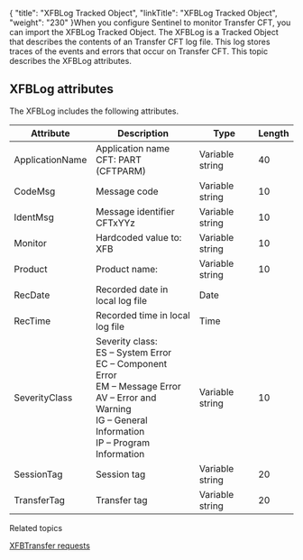 {
    "title": "XFBLog Tracked Object",
    "linkTitle": "XFBLog Tracked Object",
    "weight": "230"
}When you configure Sentinel to monitor Transfer CFT, you can import
the XFBLog Tracked Object. The XFBLog is a Tracked Object that describes
the contents of an Transfer CFT log file. This log stores traces of the
events and errors that occur on Transfer CFT. This topic describes the XFBLog attributes.

## XFBLog attributes

The XFBLog includes the following attributes.


| Attribute  | Description  | Type  | Length  |
| --- | --- | --- | --- |
| ApplicationName  |  Application name<br/>CFT: PART (CFTPARM)  | Variable string  | 40  |
| CodeMsg  | Message code  | Variable string  | 10  |
| IdentMsg  | Message identifier CFTxYYz  | Variable string  | 10  |
| Monitor  | Hardcoded value to: XFB  | Variable string  | 10  |
| Product  | Product name:  | Variable string  | 10  |
| RecDate  | Recorded date in local log file  | Date  |   |
| RecTime  | Recorded time in local log file  | Time  |   |
| SeverityClass  |  Severity class:<br/>ES – System Error<br/>EC – Component Error<br/>EM – Message Error<br/>AV – Error and Warning<br/>IG – General Information<br/>IP – Program Information  | Variable string  | 10  |
| SessionTag  | Session tag  | Variable string  | 20  |
| TransferTag  | Transfer tag  | Variable string  | 20  |


Related topics

[XFBTransfer requests](../xfbtransfer_request)

